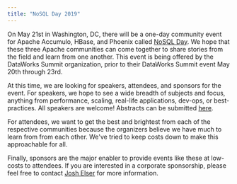 ```yaml
---
title: "NoSQL Day 2019"
---
```


On May 21st in Washington, DC, there will be a one-day community event for Apache Accumulo,
HBase, and Phoenix called [NoSQL Day][nosqlday]. We hope that these three Apache communities can come together to share
stories from the field and learn from one another. This event is being offered by the
DataWorks Summit organization, prior to their DataWorks Summit event May 20th through 23rd.

At this time, we are looking for speakers, attendees, and sponsors for the event. For
speakers, we hope to see a wide breadth of subjects and focus, anything from performance,
scaling, real-life applications, dev-ops, or best-practices. All speakers are welcome!
Abstracts can be submitted [here][abstract_submission].

For attendees, we want to get the best and brightest from each of the respective communities
because the organizers believe we have much to learn from from each other. We've tried to
keep costs down to make this approachable for all.

Finally, sponsors are the major enabler to provide events like these at low-costs
to attendees. If you are interested in a corporate sponsorship, please feel free to contact
[Josh Elser](mailto:elserj@apache.org) for more information.

[nosqlday]: https://dataworkssummit.com/nosql-day-2019/
[abstract_submission]: https://dataworkssummit.com/abstracts/
